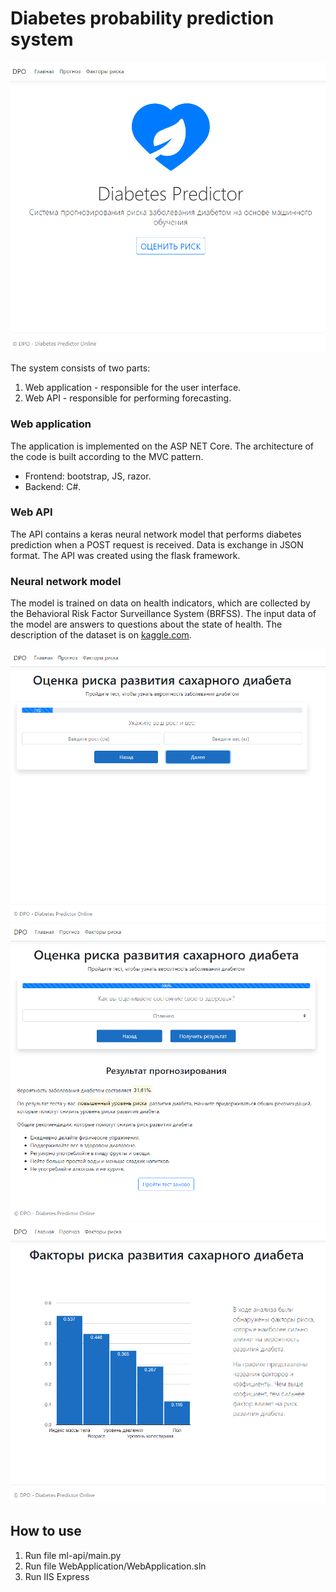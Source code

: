 # Diabetes probability prediction system
![Main page interface](github/start.PNG)

The system consists of two parts:
1. Web application - responsible for the user interface.
2. Web API - responsible for performing forecasting.

### Web application
The application is implemented on the ASP NET Core. The architecture of the code is built according to the MVC pattern.
- Frontend: bootstrap, JS, razor.
- Backend: C#.

### Web API
The API contains a keras neural network model that performs diabetes prediction when a POST request is received. Data is exchange in JSON format. The API was created using the flask framework.

### Neural network model
The model is trained on data on health indicators, which are collected by the Behavioral Risk Factor Surveillance System (BRFSS). The input data of the model are answers to questions about the state of health. The description of the dataset is on [kaggle.com](https://www.kaggle.com/datasets/alexteboul/diabetes-health-indicators-dataset).

![Main page interface](github/test.PNG)
![Result page interface](github/result.PNG)
![Risk factors page interface](github/factors.PNG)

## How to use
1. Run file ml-api/main.py
2. Run file WebApplication/WebApplication.sln
3. Run IIS Express